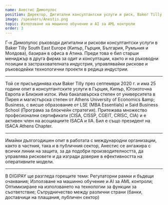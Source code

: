 ```yaml
---
name: Анестис Димопулос
position: Директор, Дигитални консултантски услуги и риск, Baker Tilly Southeast Europe
image: /speakers/Anestis.png
topic: Използване на машинно обучение и AI за AML контроли
order: 3
---
```


Г-н Димопулос ръководи дигитални и рискови консултантски услуги в Baker Tilly South
East Europe (Кипър, Гърция, България, Румъния и Молдова), базиран в офиса в Атина.
Преди това е бил старши мениджър в друга фирма за одит и консултации, както и на
ръководни позиции в застрахователната индустрия, управлявайки рискове и
ръководейки технологични проекти в редица индустрии.

---

Той се присъединява към Baker Tilly през септември 2020 г. и има 25 години опит в
консултантските услуги в Гърция, Кипър, Югоизточна Европа и Близкия изток. Има
бакалавърска степен от университета в Пирея и магистърска степен от Athens University
of Economics \&amp; Business, с висше образование от LSE (MBA Essentials) и Said Business
School (Програма за блокчейн стратегия). Притежава множество професионални
сертификати (CISA, CISSP, CGEIT, CRISC, CIA) и е активен член на асоциациите ISACA и IIA.
Бил е също президент на ISACA Athens Chapter.

---

Имайки дългогодишен опит в работата с международни организации, както в частния,
така и в публичния сектор, Анестис се ангажира с всички линии на защита, за да
подобри производителността, да управлява рисковете и да изгради доверие в
ефективността на оперативните модели.

---

В DIGIPAY ще разгледа горещите теми:
Регулаторни рамки и бъдещи очаквания; Използване на машинно обучение и AI за AML
контроли; Оптимизиране на използването на технологии за функции за съответствие;
Сътрудничество между различни страни (банки, доставчици на плащания, публичен
сектор)

